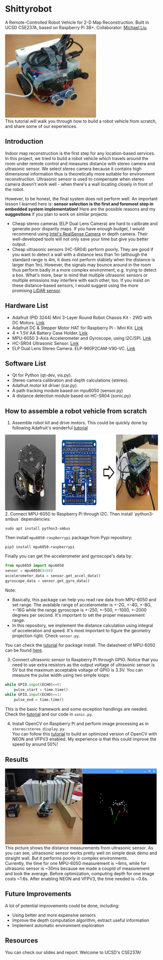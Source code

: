 # Shittyrobot 
A Remote-Controlled Robot Vehicle for 2-D Map Reconstruction. Built in UCSD CSE237A, based on Raspberry Pi 3B+.
Collaborator: [Michael Liu](https://github.com/iosmichael). 
<div align=left><img width="300" height="275" src="https://github.com/Orienfish/Shittyrobot/blob/master/img/car_final.jpg"/></div>
This tutorial will walk you through how to build a robot vehicle from scratch, and share some of our experiences.

## Introduction
Indoor map reconstruction is the first step for any location-based services. In this project, we tried to build a robot vehicle which travels around the room under remote control and measures distance with stereo camera and ultrasonic sensor. We select stereo camera because it contains high dimensional information thus is theoretically more suitable for environment reconstruction. Ultrasonic sensor is used to compensate when stereo camera doesn't work well - when there's a wall locating closely in front of the robot.

However, to be honest, the final system does not perform well. An important lesson I learned here is: **sensor selection is the first and foremost step in embedded system implementation!** Here are the possible reasons and my **suggestions** if you plan to work on similar projects:
* Cheap stereo cameras (ELP Dual Lens Camera) are hard to calibrate and generate poor disparity maps. If you have enough budget, I would recommend using [Intel's RealSense Camera](https://realsense.intel.com/) or depth camera. Their well-developed tools will not only save your time but give you better output.
* Cheap ultrasonic sensors (HC-SR04) perform poorly. They are good if you want to detect a wall with a distance less than 1m (although the standard range is 4m, it does not perform stablely when the distance is larger than 1m). However, the signals may bounce around in the room thus perform badly in a more complex environment, e.g. trying to detect a box. What's more, bear in mind that multiple ultrasonic sensors or multiple emissions may interfere with each other, too. If you insist on these distance-based sensors, I would suggest using the more promising [LiDAR sensor](https://irlock.com/products/tfmini-rangefinder?variant=15818579050547&utm_campaign=gs-2018-09-19&utm_source=google&utm_medium=smart_campaign&gclid=Cj0KCQiAtvPjBRDPARIsAJfZz0qQhvE5Wgyua1VzXPhsCDu_GOqgUyapprkPiMQiIYT7c_cRWPb5QysaAt5BEALw_wcB).

## Hardware List
* Adafruit (PID 3244) Mini 3-Layer Round Robot Chassis Kit - 2WD with DC Motors. [Link](https://www.adafruit.com/product/3244)
* Adafruit DC & Stepper Motor HAT for Raspberry Pi - Mini Kit. [Link](https://www.adafruit.com/product/2348)
* 4 * 1.5V AA Battery Case Holder. [Link](https://www.amazon.com/gp/product/B075G8XZLM/ref=ppx_yo_dt_b_asin_title_o02_s00?ie=UTF8&psc=1)
* MPU-6050 3-Axis Accelerometer and Gyroscope, using I2C/SPI. [Link](https://www.amazon.com/gp/product/B008BOPN40/ref=ppx_yo_dt_b_asin_title_o01_s01?ie=UTF8&psc=1)
* HC-SR04 Ultrasonic Sensor. [Link](https://www.adafruit.com/product/3942)
* ELP Dual Lens Stereo Camera. ELP-960P2CAM-V90-VC. [Link](https://www.amazon.com/ELP-Industrial-Application-Synchronized-ELP-960P2CAM-V90-VC/dp/B078TDLHCP/ref=cm_cr_arp_d_product_top?ie=UTF8)

## Software List
* Qt for Python (qt-dev, vis.py).
* Stereo camera calibration and depth calculations (stereo).
* Adafruit motor kit driver (car.py). 
* A path tracking module based on mpu6050 (sensor.py)
* A distance detection module based on HC-SR04 (sonic.py)

## How to assemble a robot vehicle from scratch
1. Assemble robot kit and drive motors. This could be quickly done by following Adafruit's wonderful [tutorial](https://learn.adafruit.com/adafruit-motor-shield-v2-for-arduino/overview)
<div align=left><img width="1000" height="250" src="https://github.com/Orienfish/Shittyrobot/blob/master/img/assemble.png"/></div>
2. Connect MPU-6050 to Raspberry Pi through I2C. Then install `python3-smbus` dependencies:

```
sudo apt install python3-smbus
```
Then install `mpu6050-raspberrypi` package from Pypi repository:
```
pip3 install mpu6050-raspberrypi
```
Finally you can get the accelerometer and gyroscope's data by:
```python
from mpu6050 import mpu6050
sensor = mpu6050(0x68)
accelerometer_data = sensor.get_accel_data()
gyroscope_data = sensor.get_gyro_data()
```
Note:
* Basically, this package can help you read raw data from MPU-6050 and set range. The available range of accelerometer is +-2G, +-4G, +-8G, +-16G while the range gyroscope is +-250, +-500, +-1000, +-2000 degrees per second. It's important to set the proper measurement range. <br>
* In this repository, we implement the distance calculation using integral of acceleration and speed. It's most important to figure the geometry projection right. Check `sensor.py`. <br>

You can check the [tutorial](https://pypi.org/project/mpu6050-raspberrypi/) for package install. The datasheet of MPU-6050 can be found [here](https://store.invensense.com/datasheets/invensense/MPU-6050_DataSheet_V3%204.pdf).

3. Connect ultrasonic sensor to Raspberry Pi through GPIO. Notice that you need to use extra resistors as the output voltage of ultrasonic sensor is 5V but the maximum acceptable voltage of GPIO is 3.3V. You can measure the pulse width using two simple loops:

```python
while GPIO.input(ECHO)==0:
    pulse_start = time.time()
while GPIO.input(ECHO)==1:
    pulse_end = time.time()  
```
This is the basic framework and some exception handlings are needed. Check the [tutorial](https://www.modmypi.com/blog/hc-sr04-ultrasonic-range-sensor-on-the-raspberry-pi) and our code in `sonic.py`.

4. Install OpenCV on Raspberry Pi and perform image processing as in `stereo/stereo_display.py`. <br>
You can follow this [tutorial](https://www.pyimagesearch.com/2017/10/09/optimizing-opencv-on-the-raspberry-pi/) to build an optimized version of OpenCV with NEON and VFPV3 enabled. My experience is that this could improve the speed by around 50%!

## Results
<div align=left><img width="500" height="250" src="https://github.com/Orienfish/Shittyrobot/blob/master/img/demo.png"/></div>
This picture shows the distance measurements from ultrasonic sensor. As you can see, ultraosonic sensor works pretty well on simple desk demo and straight wall. But it performs poorly in complex environments. <br>
Currently, the time for one MPU-6050 measurement is ~6ms, while for ultrasonic sensor is ~30ms because we made a coupld of measurement and took the average. Before optimization, computing depth for one image costs ~1.6s. After enabling NEON and VFPV3, the time needed is ~0.6s. 

## Future Improvements
A lot of potential improvements could be done, including:
* Using better and more expensive sensors
* Improve the depth computation algorithm, extract useful information
* Implement automatic environment exploration

## Resources
You can check our slides and report. Welcome to UCSD's CSE237A!